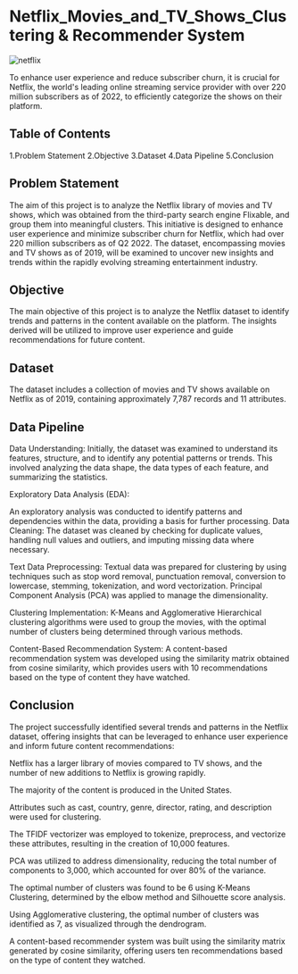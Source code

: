 # Netflix_Movies_and_TV_Shows_Clustering & Recommender System
![netflix](https://github.com/HimanshuRajput013/Netflix_Movies_and_TV_Shows_Clustering/assets/131947510/8c2d7664-4f4a-4821-a8af-77906a824c01)

To enhance user experience and reduce subscriber churn, it is crucial for Netflix, the world's leading online streaming service provider with over 220 million subscribers as of 2022, to efficiently categorize the shows on their platform.

## Table of Contents
1.Problem Statement
2.Objective
3.Dataset
4.Data Pipeline
5.Conclusion

## Problem Statement
The aim of this project is to analyze the Netflix library of movies and TV shows, which was obtained from the third-party search engine Flixable, and group them into meaningful clusters. This initiative is designed to enhance user experience and minimize subscriber churn for Netflix, which had over 220 million subscribers as of Q2 2022. The dataset, encompassing movies and TV shows as of 2019, will be examined to uncover new insights and trends within the rapidly evolving streaming entertainment industry.

## Objective
The main objective of this project is to analyze the Netflix dataset to identify trends and patterns in the content available on the platform. The insights derived will be utilized to improve user experience and guide recommendations for future content.

## Dataset
The dataset includes a collection of movies and TV shows available on Netflix as of 2019, containing approximately 7,787 records and 11 attributes.

## Data Pipeline
Data Understanding:
Initially, the dataset was examined to understand its features, structure, and to identify any potential patterns or trends. This involved analyzing the data shape, the data types of each feature, and summarizing the statistics.

Exploratory Data Analysis (EDA):

An exploratory analysis was conducted to identify patterns and dependencies within the data, providing a basis for further processing.
Data Cleaning:
The dataset was cleaned by checking for duplicate values, handling null values and outliers, and imputing missing data where necessary.

Text Data Preprocessing:
Textual data was prepared for clustering by using techniques such as stop word removal, punctuation removal, conversion to lowercase, stemming, tokenization, and word vectorization. Principal Component Analysis (PCA) was applied to manage the dimensionality.

Clustering Implementation:
K-Means and Agglomerative Hierarchical clustering algorithms were used to group the movies, with the optimal number of clusters being determined through various methods.

Content-Based Recommendation System:
A content-based recommendation system was developed using the similarity matrix obtained from cosine similarity, which provides users with 10 recommendations based on the type of content they have watched.

## Conclusion
The project successfully identified several trends and patterns in the Netflix dataset, offering insights that can be leveraged to enhance user experience and inform future content recommendations:

Netflix has a larger library of movies compared to TV shows, and the number of new additions to Netflix is growing rapidly.

The majority of the content is produced in the United States.

Attributes such as cast, country, genre, director, rating, and description were used for clustering.

The TFIDF vectorizer was employed to tokenize, preprocess, and vectorize these attributes, resulting in the creation of 10,000 features.

PCA was utilized to address dimensionality, reducing the total number of components to 3,000, which accounted for over 80% of the variance.

The optimal number of clusters was found to be 6 using K-Means Clustering, determined by the elbow method and Silhouette score analysis.

Using Agglomerative clustering, the optimal number of clusters was identified as 7, as visualized through the dendrogram.

A content-based recommender system was built using the similarity matrix generated by cosine similarity, offering users ten recommendations based on the type of content they watched.

